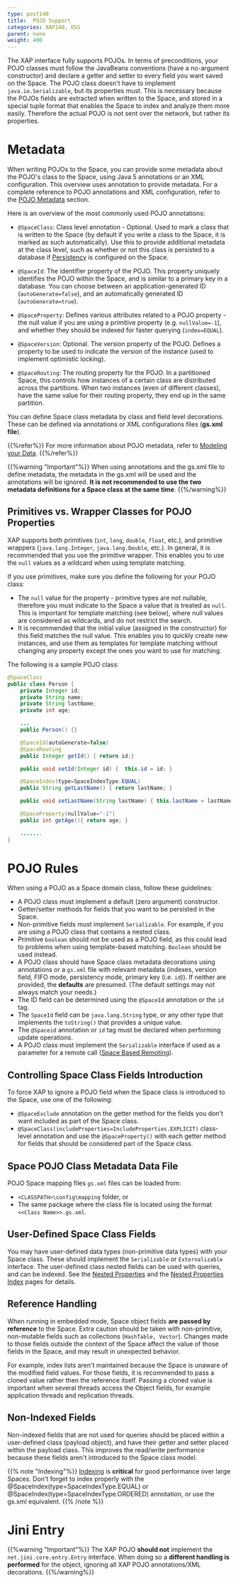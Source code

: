 ```yaml
---
type: post140
title:  POJO Support
categories: XAP140, OSS
parent: none
weight: 400
---
```


The XAP interface fully supports POJOs. In terms of preconditions, your POJO classes must follow the JavaBeans conventions (have a no-argument constructor) and declare a getter and setter to every field you want saved on the Space. The POJO class doesn't have to implement `java.io.Serializable`, but its properties must. This is necessary because the POJOs fields are extracted when written to the Space, and stored in a special tuple format that enables the Space to index and analyze them more easily. Therefore the actual POJO is not sent over the network, but rather its properties.

# Metadata

When writing POJOs to the Space, you can provide some metadata about the POJO's class to the Space, using Java 5 annotations or an XML configuration. This overview uses annotation to provide metadata. For a complete reference to POJO annotations and XML configuration, refer to the [POJO Metadata](./modeling-your-data.html) section.

Here is an overview of the most commonly used POJO annotations:

- `@SpaceClass`: Class level annotation - Optional. Used to mark a class that is written to the Space (by default if you write a class to the Space, it is marked as such automatically). Use this to provide additional metadata at the class level, such as whether or not this class is persisted to a database if [Persistency](./space-persistency-overview.html) is configured on the Space.

- `@SpaceId`: The identifier property of the POJO. This property uniquely identifies the POJO within the Space, and is similar to a primary key in a database. You can choose between an application-generated ID (`autoGenerate=false`), and an automatically generated ID (`autoGenerate=true`).

- `@SpaceProperty`: Defines various attributes related to a POJO property - the null value if you are using a primitive property (e.g. `nullValue=-1`), and whether they should be indexed for faster querying (`index=EQUAL`).

- `@SpaceVersion`: Optional. The version property of the POJO. Defines a property to be used to indicate the version of the instance (used to implement optimistic locking).

- `@SpaceRouting`: The routing property for the POJO. In a partitioned Space, this controls how instances of a certain class are distributed across the partitions. When two instances (even of different classes), have the same value for their routing property, they end up in the same partition.

 
 You can define Space class metadata by class and field level decorations. These can be defined via annotations or XML configurations files (**gs.xml file**).
 
{{%refer%}}
For more information about POJO metadata, refer to [Modeling your Data](./modeling-your-data.html).
{{%/refer%}}

{{%warning "Important"%}}
When using annotations and the gs.xml file to define metadata, the metadata in the gs.xml will be used and the annotations will be ignored. **It is not recommended to use the two metadata definitions for a Space class at the same time**.
{{%/warning%}}

##  Primitives vs. Wrapper Classes for POJO Properties 

XAP supports both primitives (`int`, `long`, `double`, `float`, etc.), and primitive wrappers (`java.lang.Integer`, `java.lang.Double`, etc.). In general, it is recommended that you use the primitive wrapper. This enables you to use the `null` values as a wildcard when using template matching.

If you use primitives, make sure you define the following for your POJO class:

- The `null` value for the property - primitive types are not nullable, therefore you must indicate to the Space a value that is treated as `null`. This is important for template matching (see below), where null values are considered as wildcards, and do not restrict the search.
- It is recommended that the initial value (assigned in the constructor) for this field matches the null value. This enables you to quickly create new instances, and use them as templates for template matching without changing any property except the ones you want to use for matching.
 
The following is a sample POJO class:


```java
@SpaceClass
public class Person {
    private Integer id;
    private String name;
    private String lastName;
    private int age;

    ...
    public Person() {}

    @SpaceId(autoGenerate=false)
    @SpaceRouting
    public Integer getId() { return id;}

    public void setId(Integer id) {  this.id = id; }

    @SpaceIndex(type=SpaceIndexType.EQUAL)
    public String getLastName() { return lastName; }

    public void setLastName(String lastName) { this.lastName = lastName; }

    @SpaceProperty(nullValue="-1")
    public int getAge(){ return age; }

    .......
}
```

# POJO Rules

When using a POJO as a Space domain class, follow these guidelines:

- A POJO class must implement a default (zero argument) constructor.
- Getter/setter methods for fields that you want to be persisted in the Space.
- Non-primitive fields must implement `Serializable`. For example, if you are using a POJO class that contains a nested class.
- Primitive `boolean` should not be used as a POJO field, as this could lead to problems when using template-based matching. `Boolean` should be used instead.
- A POJO class should have Space class metadata decorations using annotations or a `gs.xml` file with relevant metadata (indexes, version field, FIFO mode, persistency mode, primary key (i.e. `id`)). If neither are provided, the **defaults** are presumed. (The default settings may not always match your needs.)
- The ID field can be determined using the `@SpaceId` annotation or the `id` tag.
- The `SpaceId` field can be `java.lang.String` type, or any other type that implements the `toString()` that provides a unique value.
- The `@Spaceid` annotation or `id` tag must be declared when performing update operations.
- A POJO class must implement the `Serializable`  interface if used as a parameter for a remote call ([Space Based Remoting](./space-based-remoting-overview.html)).

## Controlling Space Class Fields Introduction

To force XAP to ignore a POJO field when the Space class is introduced to the Space, use one of the following:

- `@SpaceExclude` annotation on the getter method for the fields you don't want included as part of the Space class.
- `@SpaceClass(includeProperties=IncludeProperties.EXPLICIT)` class-level annotation and use the `@SpaceProperty()` with each getter method for fields that should be considered part of the Space class.

## Space POJO Class Metadata Data File

POJO Space mapping files `gs.xml` files can be loaded from:

- `<CLASSPATH>\config\mapping` folder, or
- The same package where the class file is located using the format `<<Class Name>>.gs.xml`.

## User-Defined Space Class Fields

You may have user-defined data types (non-primitive data types) with your Space class. These should implement the `Serializable` or `Externalizable` interface. The user-defined class nested fields can be used with queries, and can be indexed. See the [Nested Properties](./query-sql.html#nested-properties) and the [Nested Properties Index](./indexing-nested-properties.html) pages for details.

## Reference Handling

When running in embedded mode, Space object fields **are passed by reference** to the Space. Extra caution should be taken with non-primitive, non-mutable fields such as collections (`HashTable, Vector`). Changes made to those fields outside the context of the Space affect the value of those fields in the Space, and may result in unexpected behavior.

For example, index lists aren't maintained because the Space is unaware of the modified field values. For those fields, it is recommended to pass a cloned value rather then the reference itself. Passing a cloned value is important when several threads access the Object fields, for example application threads and replication threads.

## Non-Indexed Fields

Non-indexed fields that are not used for queries should be placed within a user-defined class (payload object), and have their getter and setter placed within the payload class. This improves the read/write performance because these fields aren't introduced to the Space class model.

{{% note "Indexing"%}}
[Indexing](./indexing-overview.html) is **critical** for good performance over large Spaces. Don't forget to index properly with the @SpaceIndex(type=SpaceIndexType.EQUAL) or @SpaceIndex(type=SpaceIndexType.ORDERED) annotation, or use the gs.xml equivalent.
{{% /note %}}

# Jini Entry

{{%warning "Important"%}}
The XAP POJO **should not** implement the `net.jini.core.entry.Entry` interface. When doing so a **different handling is performed** for the object, ignoring all XAP POJO annotations/XML decorations.
{{%/warning%}}
